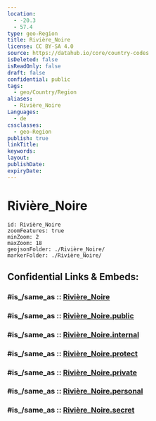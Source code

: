 ```yaml
---
location:
  - -20.3
  - 57.4
type: geo-Region
title: Rivière_Noire
license: CC BY-SA 4.0
source: https://datahub.io/core/country-codes
isDeleted: false
isReadOnly: false
draft: false
confidential: public
tags:
  - geo/Country/Region
aliases:
  - Rivière_Noire
Languages:
  - de
cssclasses:
  - geo-Region
publish: true
linkTitle:
keywords:
layout:
publishDate:
expiryDate:
---
```


# Rivière_Noire

```leaflet
id: Rivière_Noire
zoomFeatures: true 
minZoom: 2 
maxZoom: 18
geojsonFolder: ./Rivière_Noire/
markerFolder: ./Rivière_Noire/
```


## Confidential Links & Embeds: 

### #is_/same_as :: [Rivière_Noire](/_Standards/Earth/Continent/Africa/Africa~East/Mauritius/Districts~Mauritius/Rivière_Noire.md) 

### #is_/same_as :: [Rivière_Noire.public](/_public/Earth/Continent/Africa/Africa~East/Mauritius/Districts~Mauritius/Rivière_Noire.public.md) 

### #is_/same_as :: [Rivière_Noire.internal](/_internal/Earth/Continent/Africa/Africa~East/Mauritius/Districts~Mauritius/Rivière_Noire.internal.md) 

### #is_/same_as :: [Rivière_Noire.protect](/_protect/Earth/Continent/Africa/Africa~East/Mauritius/Districts~Mauritius/Rivière_Noire.protect.md) 

### #is_/same_as :: [Rivière_Noire.private](/_private/Earth/Continent/Africa/Africa~East/Mauritius/Districts~Mauritius/Rivière_Noire.private.md) 

### #is_/same_as :: [Rivière_Noire.personal](/_personal/Earth/Continent/Africa/Africa~East/Mauritius/Districts~Mauritius/Rivière_Noire.personal.md) 

### #is_/same_as :: [Rivière_Noire.secret](/_secret/Earth/Continent/Africa/Africa~East/Mauritius/Districts~Mauritius/Rivière_Noire.secret.md)

